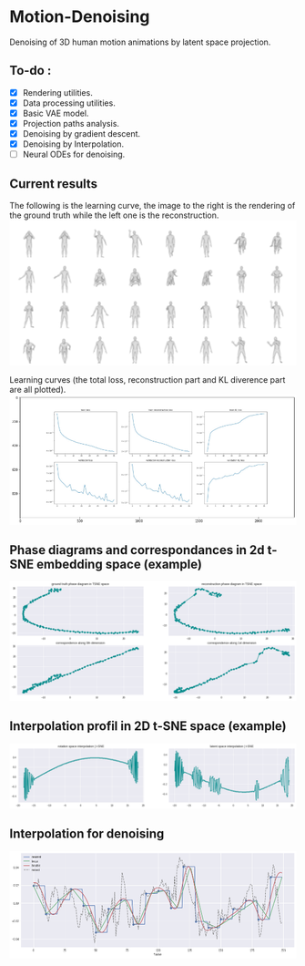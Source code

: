 # Motion-Denoising
Denoising of 3D human motion animations by latent space projection.

## To-do :
- [X] Rendering utilities.
- [X] Data processing utilities.
- [X] Basic VAE model.
- [X] Projection paths analysis.
- [X] Denoising by gradient descent.
- [X] Denoising by Interpolation.
- [ ] Neural ODEs for denoising.

## Current results
The following is the learning curve, the image to the right is the rendering of the ground truth while the left one is the reconstruction.
!['left = ground truth, right = reconstruction'](renderings/preds.png)

Learning curves (the total loss, reconstruction part and KL diverence part are all plotted).
![learning curves](learning.png)

## Phase diagrams and correspondances in 2d t-SNE embedding space (example)
![](renderings/tsne.png)

## Interpolation profil in 2D t-SNE space (example)
![](renderings/tsne_interpolation.png)

## Interpolation for denoising
![](renderings/interpolation.png)
